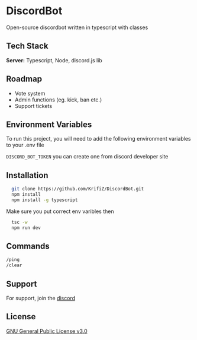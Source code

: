 # DiscordBot

Open-source discordbot written in typescript with classes

## Tech Stack

**Server:**  Typescript, Node, discord.js  lib


## Roadmap
- Vote system
- Admin functions (eg. kick, ban etc.)
- Support tickets

## Environment Variables

To run this project, you will need to add the following environment variables to your .env file

`DISCORD_BOT_TOKEN`
you can create one from discord developer site
## Installation

```bash
  git clone https://github.com/KrifiZ/DiscordBot.git
  npm install
  npm install -g typescript
  ```
Make sure you put correct env varibles then
```bash
  tsc -w
  npm run dev
```

## Commands
```bash
/ping
/clear
```


## Support

For support, join the [discord](https://discord.gg/wZXuYGKGwR)


## License

[GNU General Public License v3.0](https://github.com/KrifiZ/DiscordBot/blob/974ae037fc7e9bb76f49adcec17cfdd22df7b0af/LICENSE)

